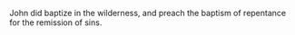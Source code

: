 John did baptize in the wilderness, and preach the baptism of repentance for the remission of sins.

